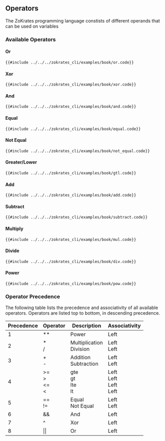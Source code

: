 ## Operators

The ZoKrates programming language constists of different operands that can be used on variables

### Available Operators

#### Or

```zokrates
{{#include ../../../zokrates_cli/examples/book/or.code}}
```

#### Xor

```zokrates
{{#include ../../../zokrates_cli/examples/book/xor.code}}
```

#### And

```zokrates
{{#include ../../../zokrates_cli/examples/book/and.code}}
```

#### Equal

```zokrates
{{#include ../../../zokrates_cli/examples/book/equal.code}}
```

#### Not Equal

```zokrates
{{#include ../../../zokrates_cli/examples/book/not_equal.code}}
```

#### Greater/Lower

```zokrates
{{#include ../../../zokrates_cli/examples/book/gtl.code}}
```

#### Add

```zokrates
{{#include ../../../zokrates_cli/examples/book/add.code}}
```

#### Subtract

```zokrates
{{#include ../../../zokrates_cli/examples/book/subtract.code}}
```

#### Multiply

```zokrates
{{#include ../../../zokrates_cli/examples/book/mul.code}}
```

#### Divide

```zokrates
{{#include ../../../zokrates_cli/examples/book/div.code}}
```

#### Power

```zokrates
{{#include ../../../zokrates_cli/examples/book/pow.code}}
```

### Operator Precedence
The following table lists the precedence and associativity of all available operators. Operators are listed top to bottom, in descending precedence.

| Precedence | Operator                               | Description                        | Associativity                     |
|------------|----------------------------------------|------------------------------------|-----------------------------------|
| 1          | ** <br>                                | Power                              | Left                              |
| 2          | * <br> /<br>                           | Multiplication <br>  Division <br> | Left <br> Left                    |
| 3          | + <br> - <br>                          | Addition <br>  Subtraction <br>    | Left <br> Left                    |
| 4          | >= <br> > <br> <= <br> <               | gte <br> gt <br> lte <br> lt       | Left <br> Left <br> Left <br> Left|
| 5          | == <br> != <br>                        | Equal <br> Not Equal  <br>         | Left <br> Left                    |
| 6          | &&                                     | And                                | Left                              |
| 7          | ^                                      | Xor                                | Left                              |
| 8          | \|\|                                   | Or                                 | Left                              |